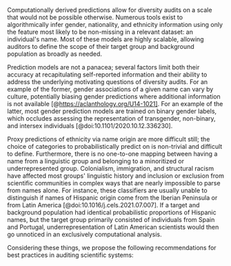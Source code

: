 
Computationally derived predictions allow for diversity audits on a scale that would not be possible otherwise.
  Numerous tools exist to algorithmically infer gender, nationality, and ethnicity information using only the feature most likely to be non-missing in a relevant dataset: an individual's name. <decide what to cite here based on how many sources we have left>
  Most of these models are highly scalable, allowing auditors to define the scope of their target group and background population as broadly as needed.
  
Prediction models are not a panacea; several factors limit both their accuracy at recapitulating self-reported information and their ability to address the underlying motivating questions of diversity audits.
  For an example of the former, gender associations of a given name can vary by culture, potentially biasing gender predictions where additional information is not available [@https://aclanthology.org/U14-1021].
  For an example of the latter, most gender prediction models are trained on binary gender labels, which occludes assessing the representation of transgender, non-binary, and intersex individuals [@doi:10.1101/2020.10.12.336230].
 
Proxy predictions of ethnicity via name origin are more difficult still; the choice of categories to probabilistically predict on is non-trivial and difficult to define. 
  Furthermore, there is no one-to-one mapping between having a name from a linguistic group and belonging to a minoritized or underrepresented group.
  Colonialism, immigration, and structural racism have affected most groups' linguistic history and inclusion or exclusion from scientific communities in complex ways that are nearly impossible to parse from names alone. 
  For instance, these classifiers are usually unable to distinguish if names of Hispanic origin come from the Iberian Peninsula or from Latin America [@doi:10.1016/j.cels.2021.07.007]. 
  If a target and background population had identical probabilistic proportions of Hispanic names, but the target group primarily consisted of individuals from Spain and Portugal, underrepresentation of Latin American scientists would then go unnoticed in an exclusively computational analysis.

Considering these things, we propose the following recommendations for best practices in auditing scientific systems:
